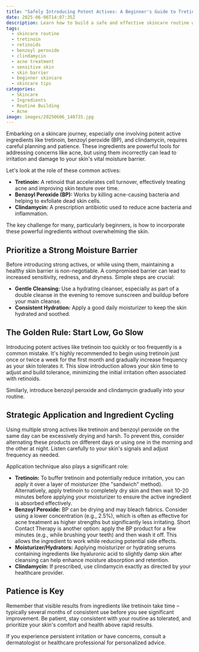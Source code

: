 ```yaml
---
title: "Safely Introducing Potent Actives: A Beginner's Guide to Tretinoin, BP, and Clindamycin"
date: 2025-06-06T14:07:35Z
description: Learn how to build a safe and effective skincare routine when using powerful ingredients like tretinoin, benzoyl peroxide, and clindamycin to minimize irritation and protect your skin barrier.
tags:
  - skincare routine
  - tretinoin
  - retinoids
  - benzoyl peroxide
  - clindamycin
  - acne treatment
  - sensitive skin
  - skin barrier
  - beginner skincare
  - skincare tips
categories:
  - Skincare
  - Ingredients
  - Routine Building
  - Acne
image: images/20250606_140735.jpg
---
```


Embarking on a skincare journey, especially one involving potent active ingredients like tretinoin, benzoyl peroxide (BP), and clindamycin, requires careful planning and patience. These ingredients are powerful tools for addressing concerns like acne, but using them incorrectly can lead to irritation and damage to your skin's vital moisture barrier.

Let's look at the role of these common actives:

*   **Tretinoin:** A retinoid that accelerates cell turnover, effectively treating acne and improving skin texture over time.
*   **Benzoyl Peroxide (BP):** Works by killing acne-causing bacteria and helping to exfoliate dead skin cells.
*   **Clindamycin:** A prescription antibiotic used to reduce acne bacteria and inflammation.

The key challenge for many, particularly beginners, is how to incorporate these powerful ingredients without overwhelming the skin.

## Prioritize a Strong Moisture Barrier

Before introducing strong actives, or while using them, maintaining a healthy skin barrier is non-negotiable. A compromised barrier can lead to increased sensitivity, redness, and dryness. Simple steps are crucial:

*   **Gentle Cleansing:** Use a hydrating cleanser, especially as part of a double cleanse in the evening to remove sunscreen and buildup before your main cleanse.
*   **Consistent Hydration:** Apply a good daily moisturizer to keep the skin hydrated and soothed.

## The Golden Rule: Start Low, Go Slow

Introducing potent actives like tretinoin too quickly or too frequently is a common mistake. It's highly recommended to begin using tretinoin just once or twice a week for the first month and gradually increase frequency as your skin tolerates it. This slow introduction allows your skin time to adjust and build tolerance, minimizing the initial irritation often associated with retinoids.

Similarly, introduce benzoyl peroxide and clindamycin gradually into your routine.

## Strategic Application and Ingredient Cycling

Using multiple strong actives like tretinoin and benzoyl peroxide on the same day can be excessively drying and harsh. To prevent this, consider alternating these products on different days or using one in the morning and the other at night. Listen carefully to your skin's signals and adjust frequency as needed.

Application technique also plays a significant role:

*   **Tretinoin:** To buffer tretinoin and potentially reduce irritation, you can apply it over a layer of moisturizer (the "sandwich" method). Alternatively, apply tretinoin to completely dry skin and then wait 10-20 minutes before applying your moisturizer to ensure the active ingredient is absorbed effectively.
*   **Benzoyl Peroxide:** BP can be drying and may bleach fabrics. Consider using a lower concentration (e.g., 2.5%), which is often as effective for acne treatment as higher strengths but significantly less irritating. Short Contact Therapy is another option: apply the BP product for a few minutes (e.g., while brushing your teeth) and then wash it off. This allows the ingredient to work while reducing potential side effects.
*   **Moisturizer/Hydrators:** Applying moisturizer or hydrating serums containing ingredients like hyaluronic acid to slightly damp skin after cleansing can help enhance moisture absorption and retention.
*   **Clindamycin:** If prescribed, use clindamycin exactly as directed by your healthcare provider.

## Patience is Key

Remember that visible results from ingredients like tretinoin take time – typically several months of consistent use before you see significant improvement. Be patient, stay consistent with your routine as tolerated, and prioritize your skin's comfort and health above rapid results.

If you experience persistent irritation or have concerns, consult a dermatologist or healthcare professional for personalized advice.

